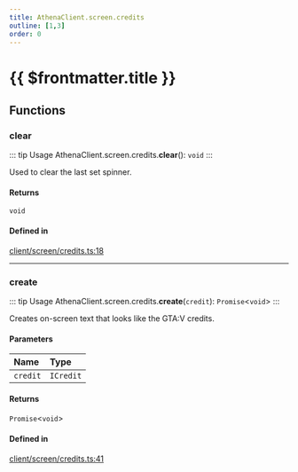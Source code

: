 ```yaml
---
title: AthenaClient.screen.credits
outline: [1,3]
order: 0
---
```


# {{ $frontmatter.title }}


## Functions

### clear

::: tip Usage
AthenaClient.screen.credits.**clear**(): `void`
:::

Used to clear the last set spinner.

#### Returns

`void`

#### Defined in

[client/screen/credits.ts:18](https://github.com/Stuyk/altv-athena/blob/16c490d/src/core/client/screen/credits.ts#L18)

___

### create

::: tip Usage
AthenaClient.screen.credits.**create**(`credit`): `Promise`<`void`\>
:::

Creates on-screen text that looks like the GTA:V credits.

#### Parameters

| Name | Type |
| :------ | :------ |
| `credit` | `ICredit` |

#### Returns

`Promise`<`void`\>

#### Defined in

[client/screen/credits.ts:41](https://github.com/Stuyk/altv-athena/blob/16c490d/src/core/client/screen/credits.ts#L41)
